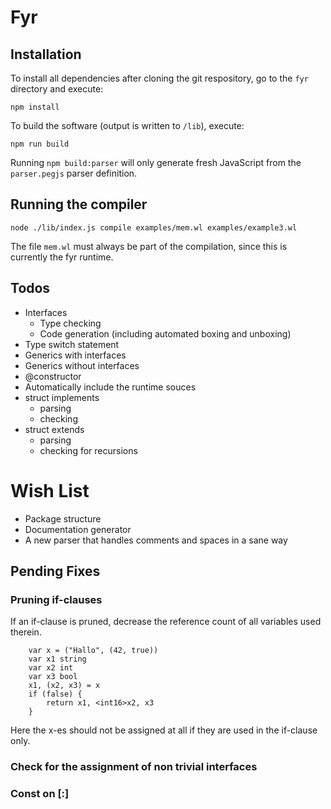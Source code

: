 # Fyr

## Installation

To install all dependencies after cloning the git respository, go to the `fyr` directory and execute:

```
npm install
```

To build the software (output is written to `/lib`), execute:

```
npm run build
```

Running `npm build:parser` will only generate fresh JavaScript from the `parser.pegjs` parser definition.

## Running the compiler

```
node ./lib/index.js compile examples/mem.wl examples/example3.wl
```

The file `mem.wl` must always be part of the compilation, since this is currently the fyr runtime.

## Todos

- Interfaces
    - Type checking
    - Code generation (including automated boxing and unboxing)
- Type switch statement
- Generics with interfaces
- Generics without interfaces
- @constructor
- Automatically include the runtime souces
- struct implements
    - parsing
    - checking
- struct extends
    - parsing
    - checking for recursions

# Wish List
- Package structure
- Documentation generator
- A new parser that handles comments and spaces in a sane way

## Pending Fixes

### Pruning if-clauses

If an if-clause is pruned, decrease the reference count of all variables used therein.
```
    var x = ("Hallo", (42, true))
    var x1 string
    var x2 int
    var x3 bool
    x1, (x2, x3) = x
    if (false) {
        return x1, <int16>x2, x3
    }
```
Here the x-es should not be assigned at all if they are used in the if-clause only.

### Check for the assignment of non trivial interfaces

### Const on [:]
